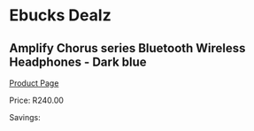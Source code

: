 
# Ebucks Dealz
## Amplify Chorus series Bluetooth Wireless Headphones - Dark blue
[Product Page](https://www.ebucks.com/web/shop/productSelected.do?prodId=1205736946&catId=1205739018)

Price: R240.00

Savings: 


	